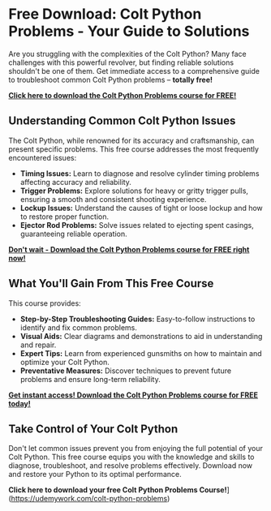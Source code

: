 # Free Download: Colt Python Problems - Your Guide to Solutions

Are you struggling with the complexities of the Colt Python? Many face challenges with this powerful revolver, but finding reliable solutions shouldn't be one of them. Get immediate access to a comprehensive guide to troubleshoot common Colt Python problems – **totally free!**

[**Click here to download the Colt Python Problems course for FREE!**](https://udemywork.com/colt-python-problems)

## Understanding Common Colt Python Issues

The Colt Python, while renowned for its accuracy and craftsmanship, can present specific problems. This free course addresses the most frequently encountered issues:

*   **Timing Issues:** Learn to diagnose and resolve cylinder timing problems affecting accuracy and reliability.
*   **Trigger Problems:** Explore solutions for heavy or gritty trigger pulls, ensuring a smooth and consistent shooting experience.
*   **Lockup Issues:** Understand the causes of tight or loose lockup and how to restore proper function.
*   **Ejector Rod Problems:** Solve issues related to ejecting spent casings, guaranteeing reliable operation.

[**Don't wait - Download the Colt Python Problems course for FREE right now!**](https://udemywork.com/colt-python-problems)

## What You'll Gain From This Free Course

This course provides:

*   **Step-by-Step Troubleshooting Guides:** Easy-to-follow instructions to identify and fix common problems.
*   **Visual Aids:** Clear diagrams and demonstrations to aid in understanding and repair.
*   **Expert Tips:** Learn from experienced gunsmiths on how to maintain and optimize your Colt Python.
*   **Preventative Measures:** Discover techniques to prevent future problems and ensure long-term reliability.

[**Get instant access! Download the Colt Python Problems course for FREE today!**](https://udemywork.com/colt-python-problems)

## Take Control of Your Colt Python

Don't let common issues prevent you from enjoying the full potential of your Colt Python. This free course equips you with the knowledge and skills to diagnose, troubleshoot, and resolve problems effectively. Download now and restore your Python to its optimal performance.

**Click here to download your free Colt Python Problems Course!**](https://udemywork.com/colt-python-problems)
